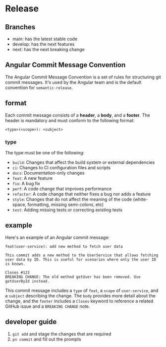 # Release

## Branches

- main: has the latest stable code
- develop: has the next features
- next: has the next breaking change

## Angular Commit Message Convention

The Angular Commit Message Convention is a set of rules for structuring git commit messages. It's used by the Angular team and is the default convention for `semantic-release`.

## format

Each commit message consists of a **header**, a **body**, and a **footer**. The header is mandatory and must conform to the following format:

```
<type>(<scope>): <subject>
```

### type

The type must be one of the following:

- `build`: Changes that affect the build system or external dependencies
- `ci`: Changes to CI configuration files and scripts
- `docs`: Documentation-only changes
- `feat`: A new feature
- `fix`: A bug fix
- `perf`: A code change that improves performance
- `refactor`: A code change that neither fixes a bug nor adds a feature
- `style`: Changes that do not affect the meaning of the code (white-space, formatting, missing semi-colons, etc)
- `test`: Adding missing tests or correcting existing tests

## example

Here's an example of an Angular commit message:

```
feat(user-service): add new method to fetch user data

This commit adds a new method to the UserService that allows fetching user data by ID. This is useful for scenarios where only the user ID is known.

Closes #123
BREAKING CHANGE: The old method getUser has been removed. Use getUserById instead.
```

This commit message includes a `type` of `feat`, a `scope` of `user-service`, and a `subject` describing the change. The `body` provides more detail about the change, and the `footer` includes a `Closes` keyword to reference a related GitHub issue and a `BREAKING CHANGE` note.

## developer guide

1. `git add` and stage the changes that are required
2. `pn commit` and fill out the prompts
